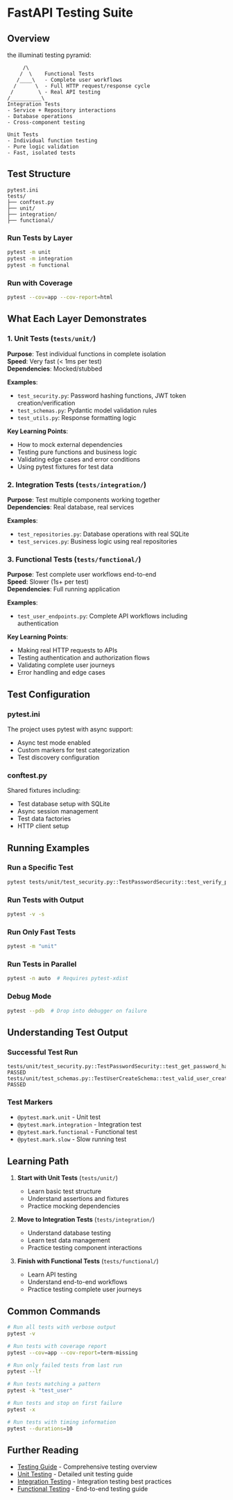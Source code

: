 # FastAPI Testing Suite

## Overview

the illuminati testing pyramid:

```
     /\
    /  \    Functional Tests
   /____\   - Complete user workflows
  /      \  - Full HTTP request/response cycle
 /        \ - Real API testing
/__________\
Integration Tests
- Service + Repository interactions
- Database operations
- Cross-component testing

Unit Tests
- Individual function testing
- Pure logic validation
- Fast, isolated tests
```

## Test Structure

```
pytest.ini
tests/
├── conftest.py              
├── unit/                    
├── integration/             
├── functional/             
```


### Run Tests by Layer
```bash
pytest -m unit
pytest -m integration
pytest -m functional
```

### Run with Coverage
```bash
pytest --cov=app --cov-report=html
```

## What Each Layer Demonstrates

### 1. Unit Tests (`tests/unit/`)
**Purpose**: Test individual functions in complete isolation  
**Speed**: Very fast (< 1ms per test)  
**Dependencies**: Mocked/stubbed

**Examples**:
- `test_security.py`: Password hashing functions, JWT token creation/verification
- `test_schemas.py`: Pydantic model validation rules
- `test_utils.py`: Response formatting logic

**Key Learning Points**:
- How to mock external dependencies
- Testing pure functions and business logic
- Validating edge cases and error conditions
- Using pytest fixtures for test data

### 2. Integration Tests (`tests/integration/`)
**Purpose**: Test multiple components working together  
**Dependencies**: Real database, real services

**Examples**:
- `test_repositories.py`: Database operations with real SQLite
- `test_services.py`: Business logic using real repositories


### 3. Functional Tests (`tests/functional/`)
**Purpose**: Test complete user workflows end-to-end  
**Speed**: Slower (1s+ per test)  
**Dependencies**: Full running application

**Examples**:
- `test_user_endpoints.py`: Complete API workflows including authentication

**Key Learning Points**:
- Making real HTTP requests to APIs
- Testing authentication and authorization flows
- Validating complete user journeys
- Error handling and edge cases

## Test Configuration

### pytest.ini
The project uses pytest with async support:
- Async test mode enabled
- Custom markers for test categorization
- Test discovery configuration

### conftest.py
Shared fixtures including:
- Test database setup with SQLite
- Async session management
- Test data factories
- HTTP client setup

## Running Examples

### Run a Specific Test
```bash
pytest tests/unit/test_security.py::TestPasswordSecurity::test_verify_password_correct -v
```

### Run Tests with Output
```bash
pytest -v -s
```

### Run Only Fast Tests
```bash
pytest -m "unit"
```

### Run Tests in Parallel
```bash
pytest -n auto  # Requires pytest-xdist
```

### Debug Mode
```bash
pytest --pdb  # Drop into debugger on failure
```

## Understanding Test Output

### Successful Test Run
```
tests/unit/test_security.py::TestPasswordSecurity::test_get_password_hash_returns_hash PASSED
tests/unit/test_schemas.py::TestUserCreateSchema::test_valid_user_create PASSED
```

### Test Markers
- `@pytest.mark.unit` - Unit test
- `@pytest.mark.integration` - Integration test
- `@pytest.mark.functional` - Functional test
- `@pytest.mark.slow` - Slow running test

## Learning Path

1. **Start with Unit Tests** (`tests/unit/`)
   - Learn basic test structure
   - Understand assertions and fixtures
   - Practice mocking dependencies

2. **Move to Integration Tests** (`tests/integration/`)
   - Understand database testing
   - Learn test data management
   - Practice testing component interactions

3. **Finish with Functional Tests** (`tests/functional/`)
   - Learn API testing
   - Understand end-to-end workflows
   - Practice testing complete user journeys

## Common Commands

```bash
# Run all tests with verbose output
pytest -v

# Run tests with coverage report
pytest --cov=app --cov-report=term-missing

# Run only failed tests from last run
pytest --lf

# Run tests matching a pattern
pytest -k "test_user"

# Run tests and stop on first failure
pytest -x

# Run tests with timing information
pytest --durations=10
```
## Further Reading

- [Testing Guide](docs/testing_guide.md) - Comprehensive testing overview
- [Unit Testing](docs/unit_testing.md) - Detailed unit testing guide
- [Integration Testing](docs/integration_testing.md) - Integration testing best practices
- [Functional Testing](docs/functional_testing.md) - End-to-end testing guide
